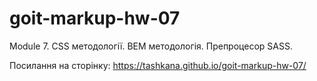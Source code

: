 # goit-markup-hw-07

Module 7. CSS методології. BEM мeтодологія. Препроцесор SASS.

Посилання на сторінку: https://tashkana.github.io/goit-markup-hw-07/


